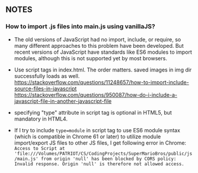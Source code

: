 ## NOTES
### How to import .js files into main.js using vanillaJS?
- The old versions of JavaScript had no import, include, or require, so many different approaches to this problem have been developed. But recent versions of JavaScript have standards like ES6 modules to import modules, although this is not supported yet by most browsers.
- Use script tags in index.html. The order matters. saved images in img dir successfully loads as well.
https://stackoverflow.com/questions/11248657/how-to-import-include-source-files-in-javascript
https://stackoverflow.com/questions/950087/how-do-i-include-a-javascript-file-in-another-javascript-file

- specifying "type" attribute in script tag is optional in HTML5, but mandatory in HTML4.

- If I try to include `type=module` in script tag to use ES6 module syntax (which is compatible in Chrome 61 or later) to utilize module import/export JS files to other JS files, I get following error in Chrome:
`Access to Script at 'file:///Volumes/PATRIOT/CS/CodingProjects/SuperMarioBros/public/js/main.js' from origin 'null' has been blocked by CORS policy: Invalid response. Origin 'null' is therefore not allowed access.`
